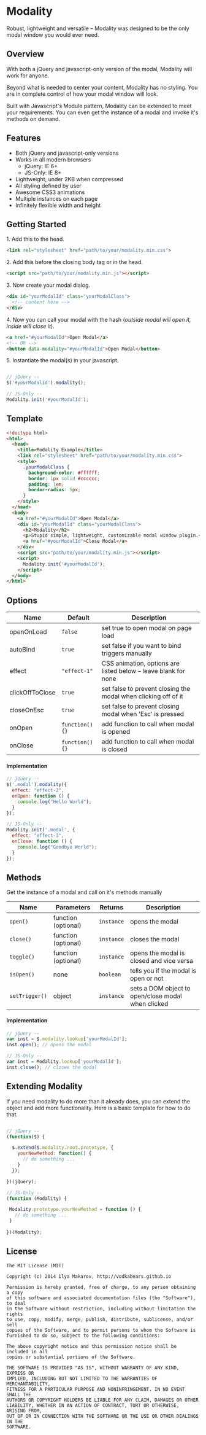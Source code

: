 # Modality
Robust, lightweight and versatile &ndash; Modality was designed to be the only modal window you would ever need. 

## Overview
With both a jQuery and javascript-only version of the modal, Modality will work for anyone.

Beyond what is needed to center your content, Modality has no styling. You are in complete control of how your modal window will look. 

Built with Javascript's Module pattern, Modality can be extended to meet your requirements. You can even get the instance of a modal and invoke it's methods on demand. 

## Features
* Both jQuery and javascript-only versions
* Works in all modern browsers 
  * jQuery: IE 6+
  * JS-Only: IE 8+
* Lightweight, under 2KB when compressed
* All styling defined by user
* Awesome CSS3 animations 
* Multiple instances on each page
* Infinitely flexible width and height

## Getting Started
1\. Add this to the head.
```html
<link rel="stylesheet" href="path/to/your/modality.min.css">
```
2\. Add this before the closing body tag or in the head.
```html
<script src="path/to/your/modality.min.js"></script>
```
3\. Now create your modal dialog.
```html
<div id="yourModalId" class="yourModalClass">
  <!-- content here -->
</div>
```
4\. Now you can call your modal with the hash (*outside modal will open it, inside will close it*).
```html
<a href="#yourModalId">Open Modal</a>
<!-- OR -->
<button data-modality="#yourModalId">Open Modal</button>
```

5\. Instantiate the modal(s) in your javascript.
```javascript

// jQuery --
$('#yourModalId').modality();

// JS-Only --
Modality.init('#yourModalId');
```


## Template
```html
<!doctype html>
<html>
  <head>
    <title>Modality Example</title>
    <link rel="stylesheet" href="path/to/your/modality.min.css">
    <style>
      .yourModalClass {
        background-color: #ffffff;
        border: 1px solid #cccccc;
        padding: 1em;
        border-radius: 5px;
      }
    </style>
  </head>
  <body>
    <a href="#yourModalId">Open Modal</a>
    <div id="yourModalId" class="yourModalClass">
      <h2>Modality</h2>
      <p>Stupid simple, lightweight, customizable modal window plugin.</p>
      <a href="#yourModalId">Close Modal</a>
    </div>
    <script src="path/to/your/modality.min.js"></script>
    <script>
      Modality.init('#yourModalId');
    </script>
  </body>
</html>
```


## Options
Name | Default | Description
--- | --- | ---
openOnLoad | `false` | set true to open modal on page load
autoBind | `true` | set false if you want to bind triggers manually
effect | `"effect-1"` | CSS animation, options are listed below &ndash; leave blank for none
clickOffToClose | `true` | set false to prevent closing the modal when clicking off of it
closeOnEsc | `true` | set false to prevent closing modal when 'Esc' is pressed
onOpen | `function(){}` | add function to call when modal is opened
onClose | `function(){}` | add function to call when modal is closed

#### Implementation
```javascript
// jQuery --
$('.modal').modality({
  effect: "effect-2",
  onOpen: function () {
    console.log("Hello World");
  }
});

// JS-Only --
Modality.init('.modal', {
  effect: "effect-3",
  onClose: function () {
    console.log("Goodbye World");
  }
});
```


## Methods
Get the instance of a modal and call on it's methods manually

Name | Parameters | Returns | Description
--- | --- | --- | ---
`open()` | function (optional) | `instance` | opens the modal
`close()` | function (optional) | `instance` | closes the modal
`toggle()` | function (optional) | `instance` | opens the modal is closed and vice versa
`isOpen()` | none | `boolean` | tells you if the modal is open or not
`setTrigger()` | object | `instance` | sets a DOM object to open/close modal when clicked

#### Implementation
```javascript
// jQuery --
var inst = $.modality.lookup['yourModalId'];
inst.open(); // opens the modal

// JS-Only --
var inst = Modality.lookup['yourModalId'];
inst.close(); // closes the modal
```
## Extending Modality
If you need modality to do more than it already does, you can extend the object and add more functionality. Here is a basic template for how to do that.
```javascript

// jQuery --
(function($) {

  $.extend($.modality.root.prototype, {
    yourNewMethod: function() {
      // do something ...
    }
  });

})(jQuery);

// JS-Only --
(function (Modality) {

 Modality.prototype.yourNewMethod = function () {
   // do something ...
 }
 
})(Modality);
```

## License
```
The MIT License (MIT)

Copyright (c) 2014 Ilya Makarov, http://vodkabears.github.io

Permission is hereby granted, free of charge, to any person obtaining a copy
of this software and associated documentation files (the "Software"), to deal
in the Software without restriction, including without limitation the rights
to use, copy, modify, merge, publish, distribute, sublicense, and/or sell
copies of the Software, and to permit persons to whom the Software is
furnished to do so, subject to the following conditions:

The above copyright notice and this permission notice shall be included in all
copies or substantial portions of the Software.

THE SOFTWARE IS PROVIDED "AS IS", WITHOUT WARRANTY OF ANY KIND, EXPRESS OR
IMPLIED, INCLUDING BUT NOT LIMITED TO THE WARRANTIES OF MERCHANTABILITY,
FITNESS FOR A PARTICULAR PURPOSE AND NONINFRINGEMENT. IN NO EVENT SHALL THE
AUTHORS OR COPYRIGHT HOLDERS BE LIABLE FOR ANY CLAIM, DAMAGES OR OTHER
LIABILITY, WHETHER IN AN ACTION OF CONTRACT, TORT OR OTHERWISE, ARISING FROM,
OUT OF OR IN CONNECTION WITH THE SOFTWARE OR THE USE OR OTHER DEALINGS IN THE
SOFTWARE.
```
